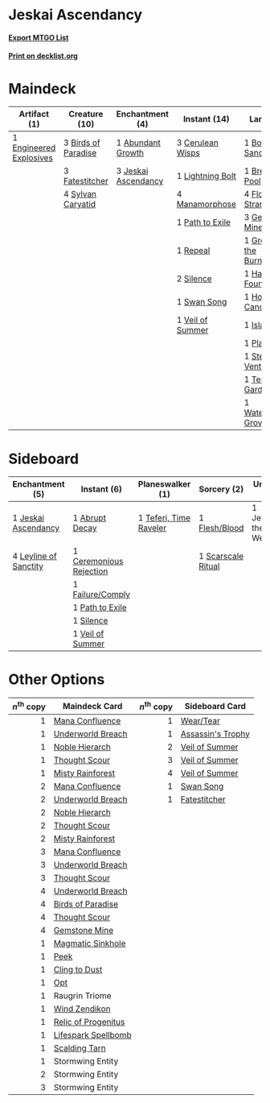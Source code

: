 # Jeskai Ascendancy

#### [Export MTGO List](../collection/Jeskai%20Ascendancy/Jeskai%20Ascendancy.txt)
#### [Print on decklist.org](http://decklist.org/?deckmain=1%09Abundant%20Growth%0A3%09Birds%20of%20Paradise%0A1%09Botanical%20Sanctum%0A1%09Breeding%20Pool%0A3%09Cerulean%20Wisps%0A1%09Engineered%20Explosives%0A3%09Fatestitcher%0A4%09Flooded%20Strand%0A3%09Gemstone%20Mine%0A4%09Glittering%20Wish%0A1%09Grove%20of%20the%20Burnwillows%0A1%09Hallowed%20Fountain%0A1%09Horizon%20Canopy%0A1%09Island%0A3%09Jeskai%20Ascendancy%0A1%09Lightning%20Bolt%0A4%09Manamorphose%0A1%09Mystic%20Speculation%0A1%09Nagging%20Thoughts%0A1%09Path%20to%20Exile%0A1%09Plains%0A1%09Repeal%0A4%09Serum%20Visions%0A2%09Silence%0A4%09Sleight%20of%20Hand%0A1%09Steam%20Vents%0A1%09Swan%20Song%0A4%09Sylvan%20Caryatid%0A1%09Temple%20Garden%0A1%09Veil%20of%20Summer%0A1%09Waterlogged%20Grove&deckside=1%09Abrupt%20Decay%0A1%09Ceremonious%20Rejection%0A1%09Failure/Comply%0A1%09Flesh/Blood%0A1%09Jegantha,%20the%20Wellspring%0A1%09Jeskai%20Ascendancy%0A4%09Leyline%20of%20Sanctity%0A1%09Path%20to%20Exile%0A1%09Scarscale%20Ritual%0A1%09Silence%0A1%09Teferi,%20Time%20Raveler%0A1%09Veil%20of%20Summer)
# Maindeck

|                                          Artifact (1)                                           |                                        Creature (10)                                         |                                       Enchantment (4)                                        |                                       Instant (14)                                        |                                              Land (17)                                              |                                         Sorcery (14)                                          |
|-------------------------------------------------------------------------------------------------|----------------------------------------------------------------------------------------------|----------------------------------------------------------------------------------------------|-------------------------------------------------------------------------------------------|-----------------------------------------------------------------------------------------------------|-----------------------------------------------------------------------------------------------|
|1 [Engineered Explosives](http://gatherer.wizards.com/Pages/Card/Details.aspx?multiverseid=50139)|3 [Birds of Paradise](http://gatherer.wizards.com/Pages/Card/Details.aspx?multiverseid=129906)|1 [Abundant Growth](http://gatherer.wizards.com/Pages/Card/Details.aspx?multiverseid=240017)  |3 [Cerulean Wisps](http://gatherer.wizards.com/Pages/Card/Details.aspx?multiverseid=158683)|1 [Botanical Sanctum](http://gatherer.wizards.com/Pages/Card/Details.aspx?multiverseid=417817)       |4 [Glittering Wish](http://gatherer.wizards.com/Pages/Card/Details.aspx?multiverseid=136157)   |
|                                                                                                 |3 [Fatestitcher](http://gatherer.wizards.com/Pages/Card/Details.aspx?multiverseid=176456)     |3 [Jeskai Ascendancy](http://gatherer.wizards.com/Pages/Card/Details.aspx?multiverseid=386571)|1 [Lightning Bolt](http://gatherer.wizards.com/Pages/Card/Details.aspx?multiverseid=806)   |1 [Breeding Pool](http://gatherer.wizards.com/Pages/Card/Details.aspx?multiverseid=97088)            |1 [Mystic Speculation](http://gatherer.wizards.com/Pages/Card/Details.aspx?multiverseid=126156)|
|                                                                                                 |4 [Sylvan Caryatid](http://gatherer.wizards.com/Pages/Card/Details.aspx?multiverseid=373624)  |                                                                                              |4 [Manamorphose](http://gatherer.wizards.com/Pages/Card/Details.aspx?multiverseid=370568)  |4 [Flooded Strand](http://gatherer.wizards.com/Pages/Card/Details.aspx?multiverseid=405098)          |1 [Nagging Thoughts](http://gatherer.wizards.com/Pages/Card/Details.aspx?multiverseid=409817)  |
|                                                                                                 |                                                                                              |                                                                                              |1 [Path to Exile](http://gatherer.wizards.com/Pages/Card/Details.aspx?multiverseid=220511) |3 [Gemstone Mine](http://gatherer.wizards.com/Pages/Card/Details.aspx?multiverseid=109761)           |4 [Serum Visions](http://gatherer.wizards.com/Pages/Card/Details.aspx?multiverseid=50145)      |
|                                                                                                 |                                                                                              |                                                                                              |1 [Repeal](http://gatherer.wizards.com/Pages/Card/Details.aspx?multiverseid=405357)        |1 [Grove of the Burnwillows](http://gatherer.wizards.com/Pages/Card/Details.aspx?multiverseid=130595)|4 [Sleight of Hand](http://gatherer.wizards.com/Pages/Card/Details.aspx?multiverseid=25557)    |
|                                                                                                 |                                                                                              |                                                                                              |2 [Silence](http://gatherer.wizards.com/Pages/Card/Details.aspx?multiverseid=191083)       |1 [Hallowed Fountain](http://gatherer.wizards.com/Pages/Card/Details.aspx?multiverseid=97071)        |                                                                                               |
|                                                                                                 |                                                                                              |                                                                                              |1 [Swan Song](http://gatherer.wizards.com/Pages/Card/Details.aspx?multiverseid=420715)     |1 [Horizon Canopy](http://gatherer.wizards.com/Pages/Card/Details.aspx?multiverseid=409571)          |                                                                                               |
|                                                                                                 |                                                                                              |                                                                                              |1 [Veil of Summer](http://gatherer.wizards.com/Pages/Card/Details.aspx?multiverseid=466952)|1 [Island](http://gatherer.wizards.com/Pages/Card/Details.aspx?multiverseid=439857)                  |                                                                                               |
|                                                                                                 |                                                                                              |                                                                                              |                                                                                           |1 [Plains](http://gatherer.wizards.com/Pages/Card/Details.aspx?multiverseid=439856)                  |                                                                                               |
|                                                                                                 |                                                                                              |                                                                                              |                                                                                           |1 [Steam Vents](http://gatherer.wizards.com/Pages/Card/Details.aspx?multiverseid=405109)             |                                                                                               |
|                                                                                                 |                                                                                              |                                                                                              |                                                                                           |1 [Temple Garden](http://gatherer.wizards.com/Pages/Card/Details.aspx?multiverseid=405112)           |                                                                                               |
|                                                                                                 |                                                                                              |                                                                                              |                                                                                           |1 [Waterlogged Grove](http://gatherer.wizards.com/Pages/Card/Details.aspx?multiverseid=464198)       |                                                                                               |


# Sideboard

|                                        Enchantment (5)                                         |                                           Instant (6)                                            |                                        Planeswalker (1)                                         |                                         Sorcery (2)                                         |       Unknown (1)        |
|------------------------------------------------------------------------------------------------|--------------------------------------------------------------------------------------------------|-------------------------------------------------------------------------------------------------|---------------------------------------------------------------------------------------------|--------------------------|
|1 [Jeskai Ascendancy](http://gatherer.wizards.com/Pages/Card/Details.aspx?multiverseid=386571)  |1 [Abrupt Decay](http://gatherer.wizards.com/Pages/Card/Details.aspx?multiverseid=456061)         |1 [Teferi, Time Raveler](http://gatherer.wizards.com/Pages/Card/Details.aspx?multiverseid=461148)|1 [Flesh/Blood](http://gatherer.wizards.com/Pages/Card/Details.aspx?multiverseid=368991)     |1 Jegantha, the Wellspring|
|4 [Leyline of Sanctity](http://gatherer.wizards.com/Pages/Card/Details.aspx?multiverseid=204993)|1 [Ceremonious Rejection](http://gatherer.wizards.com/Pages/Card/Details.aspx?multiverseid=417613)|                                                                                                 |1 [Scarscale Ritual](http://gatherer.wizards.com/Pages/Card/Details.aspx?multiverseid=154396)|                          |
|                                                                                                |1 [Failure/Comply](http://gatherer.wizards.com/Pages/Card/Details.aspx?multiverseid=426923)       |                                                                                                 |                                                                                             |                          |
|                                                                                                |1 [Path to Exile](http://gatherer.wizards.com/Pages/Card/Details.aspx?multiverseid=220511)        |                                                                                                 |                                                                                             |                          |
|                                                                                                |1 [Silence](http://gatherer.wizards.com/Pages/Card/Details.aspx?multiverseid=191083)              |                                                                                                 |                                                                                             |                          |
|                                                                                                |1 [Veil of Summer](http://gatherer.wizards.com/Pages/Card/Details.aspx?multiverseid=466952)       |                                                                                                 |                                                                                             |                          |


# Other Options

|*n*<sup>th</sup> copy|                                        Maindeck Card                                         |*n*<sup>th</sup> copy|                                       Sideboard Card                                       |
|--------------------:|----------------------------------------------------------------------------------------------|--------------------:|--------------------------------------------------------------------------------------------|
|                    1|[Mana Confluence](http://gatherer.wizards.com/Pages/Card/Details.aspx?multiverseid=409573)    |                    1|[Wear/Tear](http://gatherer.wizards.com/Pages/Card/Details.aspx?multiverseid=368950)        |
|                    1|[Underworld Breach](http://gatherer.wizards.com/Pages/Card/Details.aspx?multiverseid=476412)  |                    1|[Assassin's Trophy](http://gatherer.wizards.com/Pages/Card/Details.aspx?multiverseid=452902)|
|                    1|[Noble Hierarch](http://gatherer.wizards.com/Pages/Card/Details.aspx?multiverseid=179434)     |                    2|[Veil of Summer](http://gatherer.wizards.com/Pages/Card/Details.aspx?multiverseid=466952)   |
|                    1|[Thought Scour](http://gatherer.wizards.com/Pages/Card/Details.aspx?multiverseid=380203)      |                    3|[Veil of Summer](http://gatherer.wizards.com/Pages/Card/Details.aspx?multiverseid=466952)   |
|                    1|[Misty Rainforest](http://gatherer.wizards.com/Pages/Card/Details.aspx?multiverseid=405102)   |                    4|[Veil of Summer](http://gatherer.wizards.com/Pages/Card/Details.aspx?multiverseid=466952)   |
|                    2|[Mana Confluence](http://gatherer.wizards.com/Pages/Card/Details.aspx?multiverseid=409573)    |                    1|[Swan Song](http://gatherer.wizards.com/Pages/Card/Details.aspx?multiverseid=420715)        |
|                    2|[Underworld Breach](http://gatherer.wizards.com/Pages/Card/Details.aspx?multiverseid=476412)  |                    1|[Fatestitcher](http://gatherer.wizards.com/Pages/Card/Details.aspx?multiverseid=176456)     |
|                    2|[Noble Hierarch](http://gatherer.wizards.com/Pages/Card/Details.aspx?multiverseid=179434)     |                     |                                                                                            |
|                    2|[Thought Scour](http://gatherer.wizards.com/Pages/Card/Details.aspx?multiverseid=380203)      |                     |                                                                                            |
|                    2|[Misty Rainforest](http://gatherer.wizards.com/Pages/Card/Details.aspx?multiverseid=405102)   |                     |                                                                                            |
|                    3|[Mana Confluence](http://gatherer.wizards.com/Pages/Card/Details.aspx?multiverseid=409573)    |                     |                                                                                            |
|                    3|[Underworld Breach](http://gatherer.wizards.com/Pages/Card/Details.aspx?multiverseid=476412)  |                     |                                                                                            |
|                    3|[Thought Scour](http://gatherer.wizards.com/Pages/Card/Details.aspx?multiverseid=380203)      |                     |                                                                                            |
|                    4|[Underworld Breach](http://gatherer.wizards.com/Pages/Card/Details.aspx?multiverseid=476412)  |                     |                                                                                            |
|                    4|[Birds of Paradise](http://gatherer.wizards.com/Pages/Card/Details.aspx?multiverseid=129906)  |                     |                                                                                            |
|                    4|[Thought Scour](http://gatherer.wizards.com/Pages/Card/Details.aspx?multiverseid=380203)      |                     |                                                                                            |
|                    4|[Gemstone Mine](http://gatherer.wizards.com/Pages/Card/Details.aspx?multiverseid=109761)      |                     |                                                                                            |
|                    1|[Magmatic Sinkhole](http://gatherer.wizards.com/Pages/Card/Details.aspx?multiverseid=464084)  |                     |                                                                                            |
|                    1|[Peek](http://gatherer.wizards.com/Pages/Card/Details.aspx?multiverseid=130903)               |                     |                                                                                            |
|                    1|[Cling to Dust](http://gatherer.wizards.com/Pages/Card/Details.aspx?multiverseid=476338)      |                     |                                                                                            |
|                    1|[Opt](http://gatherer.wizards.com/Pages/Card/Details.aspx?multiverseid=442948)                |                     |                                                                                            |
|                    1|Raugrin Triome                                                                                |                     |                                                                                            |
|                    1|[Wind Zendikon](http://gatherer.wizards.com/Pages/Card/Details.aspx?multiverseid=197865)      |                     |                                                                                            |
|                    1|[Relic of Progenitus](http://gatherer.wizards.com/Pages/Card/Details.aspx?multiverseid=174824)|                     |                                                                                            |
|                    1|[Lifespark Spellbomb](http://gatherer.wizards.com/Pages/Card/Details.aspx?multiverseid=48108) |                     |                                                                                            |
|                    1|[Scalding Tarn](http://gatherer.wizards.com/Pages/Card/Details.aspx?multiverseid=405107)      |                     |                                                                                            |
|                    1|Stormwing Entity                                                                              |                     |                                                                                            |
|                    2|Stormwing Entity                                                                              |                     |                                                                                            |
|                    3|Stormwing Entity                                                                              |                     |                                                                                            |

